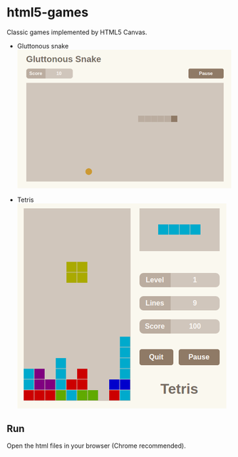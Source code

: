 # html5-games

Classic games implemented by HTML5 Canvas.

+ Gluttonous snake
  ![Gluttonous Snake](img/Gluttonous-Snake.png)

+ Tetris
  ![Tetris](img/Tetris.png)

## Run

Open the html files in your browser (Chrome recommended).
